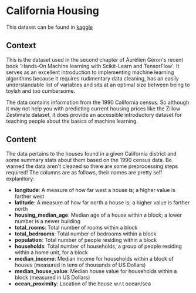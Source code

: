 <h1>California Housing</h1>

<span>This dataset can be found in <a href='https://www.kaggle.com/datasets/camnugent/california-housing-prices'>kaggle</a></span>

<h2>Context</h2>
<p>This is the dataset used in the second chapter of Aurélien Géron's recent book 'Hands-On Machine learning with Scikit-Learn and TensorFlow'. It serves as an excellent introduction to implementing machine learning algorithms because it requires rudimentary data cleaning, has an easily understandable list of variables and sits at an optimal size between being to toyish and too cumbersome.</p>

<p>The data contains information from the 1990 California census. So although it may not help you with predicting current housing prices like the Zillow Zestimate dataset, it does provide an accessible introductory dataset for teaching people about the basics of machine learning.</p>

<h2>Content</h2>
<p>The data pertains to the houses found in a given California district and some summary stats about them based on the 1990 census data. Be warned the data aren't cleaned so there are some preprocessing steps required! The columns are as follows, their names are pretty self explanitory:</p>

<ul>

  <li><strong>longitude</strong>: A measure of how far west a house is; a higher value is farther west</li>

  <li><strong>latitude</strong>: A measure of how far north a house is; a higher value is farther north</li>

  <li><strong>housing_median_age</strong>: Median age of a house within a block; a lower number is a newer building</li>

  <li><strong>total_rooms</strong>: Total number of rooms within a block</li>

  <li><strong>total_bedrooms</strong>: Total number of bedrooms within a block</li>

  <li><strong>population</strong>: Total number of people residing within a block</li>

  <li><strong>households</strong>: Total number of households, a group of people residing within a home unit, for a block</li>

  <li><strong>median_income</strong>: Median income for households within a block of houses (measured in tens of thousands of US Dollars)</li>

  <li><strong>median_house_value</strong>: Median house value for households within a block (measured in US Dollars)</li>

  <li><strong>ocean_proximity</strong>: Location of the house w.r.t ocean/sea</li>
 
</ul>
